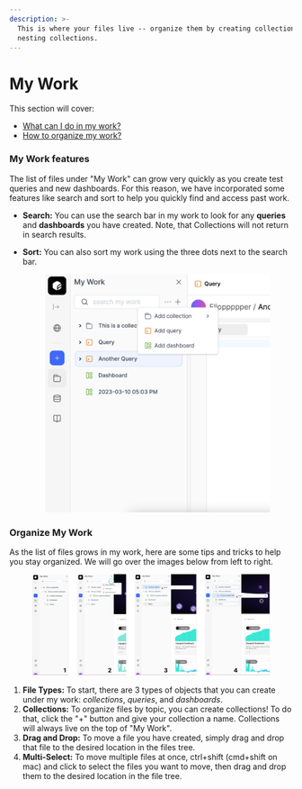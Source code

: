 ```yaml
---
description: >-
  This is where your files live -- organize them by creating collection and
  nesting collections.
---
```


# My Work

This section will cover:

* [What can I do in my work?](my-work.md#my-work-features)
* [How to organize my work?](my-work.md#organize-my-work)

### My Work features

The list of files under "My Work" can grow very quickly as you create test queries and new dashboards. For this reason, we have incorporated some features like search and sort to help you quickly find and access past work.&#x20;

* **Search:** You can use the search bar in my work to look for any **queries** and **dashboards** you have created. Note, that Collections will not return in search results.&#x20;
*   **Sort:** You can also sort my work using the three dots next to the search bar.



    <figure><img src="../../.gitbook/assets/Screenshot 2023-03-12 at 6.19.59 PM.png" alt=""><figcaption></figcaption></figure>



### Organize My Work

As the list of files grows in my work, here are some tips and tricks to help you stay organized. We will go over the images below from left to right.

<figure><img src="../../.gitbook/assets/my work (1).png" alt=""><figcaption></figcaption></figure>

1. **File Types:** To start, there are 3 types of objects that you can create under my work: _collections_, _queries_, and _dashboards_.&#x20;
2. **Collections:** To organize files by topic, you can create collections! To do that, click the "+" button and give your collection a name. Collections will always live on the top of "My Work".
3. **Drag and Drop:** To move a file you have created, simply drag and drop that file to the desired location in the files tree.&#x20;
4. **Multi-Select:** To move multiple files at once, ctrl+shift (cmd+shift on mac) and click to select the files you want to move, then drag and drop them to the desired location in the file tree.&#x20;

